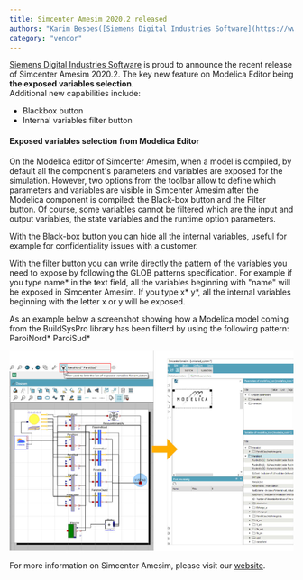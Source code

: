 ```yaml
---
title: Simcenter Amesim 2020.2 released
authors: "Karim Besbes([Siemens Digital Industries Software](https://www.sw.siemens.com/ ))"
category: "vendor"
---
```



[Siemens Digital Industries Software](https://www.sw.siemens.com/ ) is proud to announce the 
recent release of Simcenter Amesim 2020.2. The key new feature on Modelica Editor being **the exposed variables selection**.  
Additional new capabilities include:
* Blackbox button
* Internal variables filter button


#### Exposed variables selection from Modelica Editor
On the Modelica editor of Simcenter Amesim, when a model is compiled, by default all the component's parameters and variables are exposed for the simulation. However, two options from the toolbar allow to define which parameters and variables are visible in Simcenter Amesim after the Modelica component is compiled: the Black-box button and the Filter button. Of course, some variables cannot be filtered which are the input and output variables, the state variables and the runtime option parameters.

With the Black-box button you can hide all the internal variables, useful for example for confidentiality issues with a customer.

With the filter button you can write directly the pattern of the variables you need to expose by following the GLOB patterns specification. For example if you type name* in the text field, all the variables beginning with "name" will be exposed
in Simcenter Amesim. If you type x* y*, all the internal variables beginning with the letter x or y will be
exposed.

As an example below a screenshot showing how a Modelica model coming from the BuildSysPro library has been filterd by using the following pattern: ParoiNord* ParoiSud*

![Example of exposed variables selection](Simcenter_Amesim_Modelica_Editor_20202_example.png 'Example of exposed variables selection')

For more information on Simcenter Amesim, please visit our [website](https://www.plm.automation.siemens.com/global/en/products/simcenter/simcenter-amesim.html).
